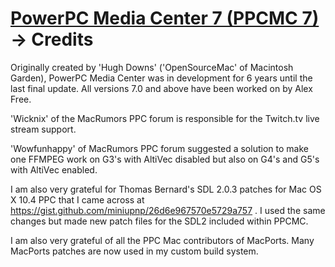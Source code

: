# [PowerPC Media Center 7 (PPCMC 7)](readme.md) -> Credits

Originally created by 'Hugh Downs' ('OpenSourceMac' of Macintosh Garden), PowerPC Media Center was in development for 6 years until the last final update. All versions 7.0 and above have been worked on by Alex Free. 

'Wicknix' of the MacRumors PPC forum is responsible for the Twitch.tv live stream support. 

'Wowfunhappy' of MacRumors PPC forum suggested a solution to make one FFMPEG work on G3's with AltiVec disabled but also on G4's and G5's with AltiVec enabled.

I am also very grateful for Thomas Bernard's SDL 2.0.3 patches for Mac OS X 10.4 PPC that I came across at https://gist.github.com/miniupnp/26d6e967570e5729a757 . I used the same changes but made new patch files for the SDL2 included within PPCMC.

I am also very grateful of all the PPC Mac contributors of MacPorts. Many MacPorts patches are now used in my custom build system.